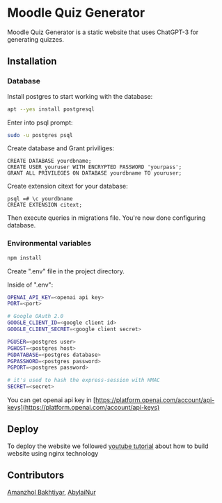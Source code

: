 # Moodle Quiz Generator

Moodle Quiz Generator is a static website that uses ChatGPT-3 for generating quizzes.

## Installation
### Database
Install postgres to start working with the database:
```bash
apt --yes install postgresql
```
Enter into psql prompt:
```bash
sudo -u postgres psql
```
Create database and Grant priviliges:
```
CREATE DATABASE yourdbname;
CREATE USER youruser WITH ENCRYPTED PASSWORD 'yourpass';
GRANT ALL PRIVILEGES ON DATABASE yourdbname TO youruser;
```
Create extension citext for your database:
```
psql =# \c yourdbname
CREATE EXTENSION citext;
```
Then execute queries in migrations file. You're now done configuring database.
### Environmental variables
```bash
npm install
```
Create ".env" file in the project directory.

Inside of ".env":

```bash
OPENAI_API_KEY=<openai api key>
PORT=<port>

# Google OAuth 2.0
GOOGLE_CLIENT_ID=<google client id>
GOOGLE_CLIENT_SECRET=<google client secret>

PGUSER=<postgres user>
PGHOST=<postgres host>
PGDATABASE=<postgres database>
PGPASSWORD=<postgres password>
PGPORT=<postgres password>

# it's used to hash the express-session with HMAC
SECRET=<secret> 
```
You can get openai api key in [https://platform.openai.com/account/api-keys](https://platform.openai.com/account/api-keys)

## Deploy

To deploy the website we followed [youtube tutorial](https://youtube.com/watch?v=oykl1Ih9pMg&t=4s) about how to build website using nginx technology
## Contributors

[Amanzhol Bakhtiyar](https://github.com/xamss),
[AbylaiNur](https://github.com/AbylaiNur)

